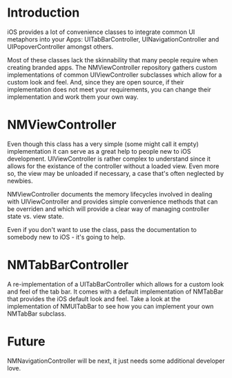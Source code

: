 # Introduction

iOS provides a lot of convenience classes to integrate common UI metaphors into
your Apps: UITabBarController, UINavigationController and UIPopoverController
amongst others.

Most of these classes lack the skinnability that many people require when
creating branded apps. The NMViewController repository gathers custom
implementations of common UIViewController subclasses which allow for a custom
look and feel. And, since they are open source, if their implementation does
not meet your requirements, you can change their implementation and work them
your own way.


# NMViewController

Even though this class has a very simple (some might call it empty) implementation
it can serve as a great help to people new to iOS development. UIViewController
is rather complex to understand since it allows for the existance of the controller
without a loaded view. Even more so, the view may be unloaded if necessary, a case
that's often neglected by newbies.

NMViewController documents the memory lifecycles involved in dealing with
UIViewController and provides simple convenience methods that can be overriden and
which will provide a clear way of managing controller state vs. view state.

Even if you don't want to use the class, pass the documentation to somebody new to
iOS - it's going to help.


# NMTabBarController

A re-implementation of a UITabBarController which allows for a custom look and feel
of the tab bar. It comes with a default implementation of NMTabBar that provides the
iOS default look and feel. Take a look at the implementation of NMUITabBar to see
how you can implement your own NMTabBar subclass.


# Future

NMNavigationController will be next, it just needs some additional developer love.